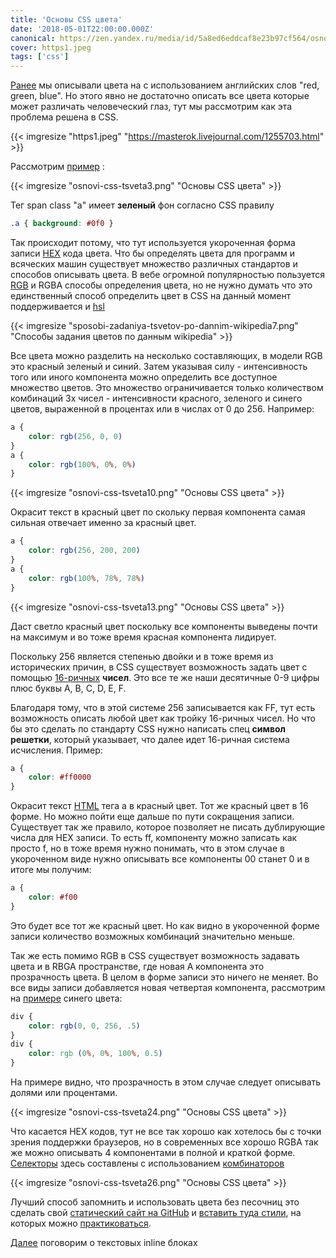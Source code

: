 ```yaml
---
title: 'Основы CSS цвета'
date: '2018-05-01T22:00:00.000Z'
canonical: https://zen.yandex.ru/media/id/5a8ed6eddcaf8e23b97cf564/osnovy-css-cveta-5ae97c2d58166913139d92ac
cover: https1.jpeg
tags: ['css']
---
```

 [Ранее](/blog/osnovi-css-vesa-pravil) мы описывали цвета на с использованием английских слов "red, green, blue". Но этого явно не достаточно описать все цвета которые может различать человеческий глаз, тут мы рассмотрим как эта проблема решена в CSS.

<!--more-->
{{< imgresize "https1.jpeg" "https://masterok.livejournal.com/1255703.html" >}} 

Рассмотрим [пример](https://codepen.io/ErDmKo/pen/JvEyOW) :

{{< imgresize "osnovi-css-tsveta3.png" "Основы CSS цвета" >}} 

Тег span class "a" имеет **зеленый** фон согласно CSS правилу

```css
.a { background: #0f0 }
``` 

Так происходит потому, что тут используется укороченная форма записи [HEX](https://www.google.ru/search?q=hex%2Bcolor&oq=HEX%2B) кода цвета. Что бы определять цвета для программ и всяческих машин существует множество различных стандартов и способов описывать цвета. В вебе огромной популярностью пользуется [RGB](https://ru.wikipedia.org/wiki/RGB) и RGBA способы определения цвета, но не нужно думать что это единственный способ определить цвет в CSS на данный момент поддерживается и [hsl](https://www.w3schools.com/cssref/func_hsl.asp)

{{< imgresize "sposobi-zadaniya-tsvetov-po-dannim-wikipedia7.png" "Способы задания цветов по данным wikipedia" >}} 

Все цвета можно разделить на несколько составляющих, в модели RGB это красный зеленый и синий. Затем указывая силу - интенсивность того или иного компонента можно определить все доступное множество цветов. Это множество ограничивается только количеством комбинаций 3х чисел - интенсивности красного, зеленого и синего цветов, выраженной в процентах или в числах от 0 до 256. Например:

```css
a { 
    color: rgb(256, 0, 0) 
} 
a {
    color: rgb(100%, 0%, 0%) 
}
``` 

{{< imgresize "osnovi-css-tsveta10.png" "Основы CSS цвета" >}} 

Окрасит текст в красный цвет по скольку первая компонента самая сильная отвечает именно за красный цвет.

```css
a { 
    color: rgb(256, 200, 200) 
} 
a {
    color: rgb(100%, 78%, 78%) 
}
``` 

{{< imgresize "osnovi-css-tsveta13.png" "Основы CSS цвета" >}} 

Даст светло красный цвет поскольку все компоненты выведены почти на максимум и во тоже время красная компонента лидирует.

Поскольку 256 является степенью двойки и в тоже время из исторических причин, в CSS существует возможность задать цвет с помощью [16-ричных](https://ru.wikipedia.org/wiki/%D0%A8%D0%B5%D1%81%D1%82%D0%BD%D0%B0%D0%B4%D1%86%D0%B0%D1%82%D0%B5%D1%80%D0%B8%D1%87%D0%BD%D0%B0%D1%8F_%D1%81%D0%B8%D1%81%D1%82%D0%B5%D0%BC%D0%B0_%D1%81%D1%87%D0%B8%D1%81%D0%BB%D0%B5%D0%BD%D0%B8%D1%8F) **чисел**. Это все те же наши десятичные 0-9 цифры плюс буквы A, B, C, D, E, F.

Благодаря тому, что в этой системе 256 записывается как FF, тут есть возможность описать любой цвет как тройку 16-ричных чисел. Но что бы это сделать по стандарту CSS нужно написать спец **символ решетки**, который указывает, что далее идет 16-ричная система исчисления. Пример:

```css
a { 
    color: #ff0000 
}
``` 

Окрасит текст [HTML](/blog/osnovi-html) тега a в красный цвет. Тот же красный цвет в 16 форме. Но можно пойти еще дальше по пути сокращения записи. Существует так же правило, которое позволяет не писать дублирующие числа для HEX записи. То есть ff, компоненту можно записать как просто f, но в тоже время нужно понимать, что в этом случае в укороченном виде нужно описывать все компоненты 00 станет 0 и в итоге мы получим:

```css
a { 
    color: #f00 
}
``` 

Это будет все тот же красный цвет. Но как видно в укороченной форме записи количество возможных комбинаций значительно меньше.

Так же есть помимо RGB в CSS существует возможность задавать цвета и в RBGA пространстве, где новая A компонента это прозрачность цвета. В целом в форме записи это ничего не меняет. Во все виды записи добавляется новая четвертая компонента, рассмотрим на [примере](https://codepen.io/ErDmKo/pen/Qrvmav?editors=0100) синего цвета:

```css
div {
    color: rgb(0, 0, 256, .5) 
} 
div {
    color: rgb (0%, 0%, 100%, 0.5) 
}
``` 

На примере видно, что прозрачность в этом случае следует описывать долями или процентами.

{{< imgresize "osnovi-css-tsveta24.png" "Основы CSS цвета" >}} 

Что касается HEX кодов, тут не все так хорошо как хотелось бы с точки зрения поддержки браузеров, но в современных все хорошо RGBA так же можно описывать 4 компонентами в полной и краткой форме. [Селекторы](/blog/osnovi-sss-selektori) здесь составлены с использованием [комбинаторов](/blog/osnovi-sss-kombinatori)

{{< imgresize "osnovi-css-tsveta26.png" "Основы CSS цвета" >}} 

Лучший способ запомнить и использовать цвета без песочниц это сделать свой [статический сайт на GitHub](/blog/staticheskii-sait-dlya-proekta-na-github) и [вставить туда стили](/blog/osnovi-css-vstraivanie), на которых можно [практиковаться](/blog/osnovi-css-vesa-selektorov).

[Далее](/blog/css-bloki-inline) поговорим о текстовых inline блоках

